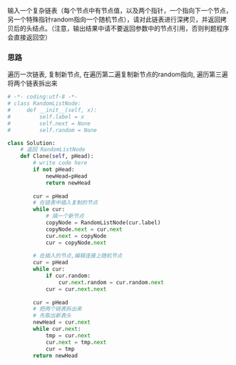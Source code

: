 输入一个复杂链表（每个节点中有节点值，以及两个指针，一个指向下一个节点，另一个特殊指针random指向一个随机节点），请对此链表进行深拷贝，并返回拷贝后的头结点。（注意，输出结果中请不要返回参数中的节点引用，否则判题程序会直接返回空）

### 思路

遍历一次链表, 复制新节点, 在遍历第二遍复制新节点的random指向, 遍历第三遍将两个链表拆出来

```python
# -*- coding:utf-8 -*-
# class RandomListNode:
#     def __init__(self, x):
#         self.label = x
#         self.next = None
#         self.random = None

class Solution:
    # 返回 RandomListNode
    def Clone(self, pHead):
        # write code here
        if not pHead:
            newHead=pHead
            return newHead
         
        cur = pHead
        # 在链表中插入复制的节点
        while cur:
            # 搞一个新节点
            copyNode = RandomListNode(cur.label)
            copyNode.next = cur.next
            cur.next = copyNode
            cur = copyNode.next
         
        # 在插入的节点,编辑连接上随机节点
        cur = pHead
        while cur:
            if cur.random:
                cur.next.random = cur.random.next
            cur = cur.next.next
             
        cur = pHead
        # 把两个链表拆出来
        # 先取出新表头
        newHead = cur.next
        while cur.next:
            tmp = cur.next
            cur.next = tmp.next
            cur = tmp
        return newHead
```

